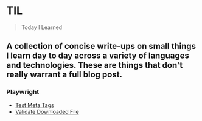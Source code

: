# TIL

> Today I Learned


A collection of concise write-ups on small things I learn day to day across a variety of languages and technologies. These are things that don't really warrant a full blog post.
---

### Playwright

- [Test Meta Tags](playwright/test-meta-tags.md)
- [Validate Downloaded File](playwright/validate-downloaded-file.md)
